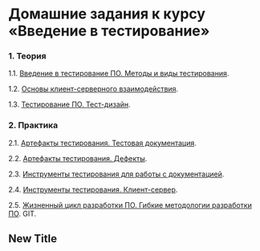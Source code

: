 # Домашние задания к курсу «Введение в тестирование»

### 1. Теория

1.1. [Введение в тестирование ПО. Методы и виды тестирования](https://github.com/netology-code/iqa-homeworks/tree/iqa-12/1.1/).

1.2. [Основы клиент-серверного взаимодействия](https://github.com/netology-code/iqa-homeworks/tree/iqa-12/1.2/).

1.3. [Тестирование ПО. Тест-дизайн](https://github.com/netology-code/iqa-homeworks/tree/iqa-12/1.3/).

### 2. Практика

2.1. [Артефакты тестирования. Тестовая документация](https://github.com/netology-code/iqa-homeworks/tree/iqa-12/2.2/).

2.2. [Артефакты тестирования. Дефекты](https://github.com/netology-code/iqa-homeworks/tree/iqa-12/2.1/).

2.3. [Инструменты тестирования для работы с документацией](https://github.com/netology-code/iqa-homeworks/tree/iqa-12/2.3).

2.4. [Инструменты тестирования. Клиент-сервер](https://github.com/netology-code/iqa-homeworks/tree/iqa-12/2.4).

2.5. [Жизненный цикл разработки ПО. Гибкие методологии разработки ПО](https://github.com/netology-code/iqa-homeworks/tree/iqa-12/2.5/).
GIT.

## New Title
